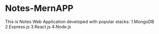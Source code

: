 # Notes-MernAPP

This is Notes Web Application developed with popular stacks:
1.MongoDB
2.Express.js
3.React.js
4.Node.js
